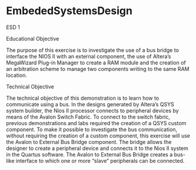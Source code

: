# EmbededSystemsDesign
ESD 1

Educational Objective 

The purpose of this exercise is to investigate the use of a bus bridge to interface the NIOS II with an external component, the use of Altera’s MegaWizard Plug-in Manager to create a RAM module and the creation of an arbitration scheme to manage two components writing to the same RAM location.

Technical Objective

The technical objective of this demonstration is to learn how to communicate using a bus. In the designs generated by Altera’s QSYS system builder, the Nios II processor connects to peripheral devices by means of the Avalon Switch Fabric. To connect to the switch fabric, previous demonstrations and labs required the creation of a QSYS custom component. To make it possible to investigate the bus communication, without requiring the creation of a custom component, this exercise will use the Avalon to External Bus Bridge component. The bridge allows the designer to create a peripheral device and connects it to the Nios II system in the Quartus software. The Avalon to External Bus Bridge creates a bus-like interface to which one or more “slave” peripherals can be connected.

